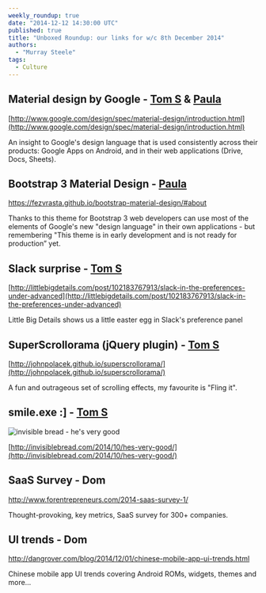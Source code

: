 ```yaml
---
weekly_roundup: true
date: "2014-12-12 14:30:00 UTC"
published: true
title: "Unboxed Roundup: our links for w/c 8th December 2014"
authors:
  - "Murray Steele"
tags:
  - Culture
---
```


## Material design by Google - [Tom S](/people#tom-sabin) & [Paula](/people#paula-stepinska)

[http://www.google.com/design/spec/material-design/introduction.html](http://www.google.com/design/spec/material-design/introduction.html)

An insight to Google's design language that is used consistently across their products: Google Apps on Android, and in their web applications (Drive, Docs, Sheets).

## Bootstrap 3 Material Design - [Paula](/people#paula-stepinska)

https://fezvrasta.github.io/bootstrap-material-design/#about

Thanks to this theme for Bootstrap 3 web developers can use most of the elements of Google's new "design language" in their own applications - but remembering "This theme is in early development and is not ready for production” yet.

## Slack surprise - [Tom S](/people#tom-sabin)

[http://littlebigdetails.com/post/102183767913/slack-in-the-preferences-under-advanced](http://littlebigdetails.com/post/102183767913/slack-in-the-preferences-under-advanced)

Little Big Details shows us a little easter egg in Slack's preference panel

## SuperScrollorama (jQuery plugin) - [Tom S](/people#tom-sabin)

[http://johnpolacek.github.io/superscrollorama/](http://johnpolacek.github.io/superscrollorama/)

A fun and outrageous set of scrolling effects, my favourite is "Fling it".

## smile.exe :] - [Tom S](/people#tom-sabin)

![invisible bread - he's very good](https://s3-eu-west-1.amazonaws.com/unboxed-web-images/3908fbd8f15b8fb902f019ba5826a3ae.png)

[http://invisiblebread.com/2014/10/hes-very-good/](http://invisiblebread.com/2014/10/hes-very-good/)

## SaaS Survey - Dom

http://www.forentrepreneurs.com/2014-saas-survey-1/

Thought-provoking, key metrics, SaaS survey for 300+ companies.

## UI trends - Dom

http://dangrover.com/blog/2014/12/01/chinese-mobile-app-ui-trends.html

Chinese mobile app UI trends covering Android ROMs, widgets, themes and more…

